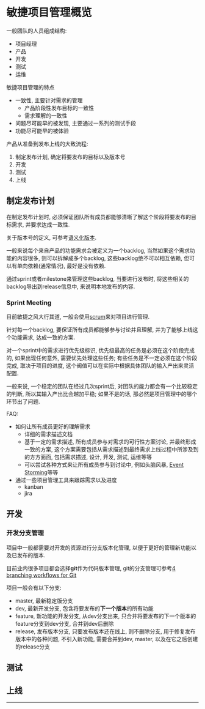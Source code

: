 # 敏捷项目管理概览

一般团队的人员组成结构:

- 项目经理
- 产品
- 开发
- 测试
- 运维

敏捷项目管理的特点

- 一致性, 主要针对需求的管理
  - 产品阶段性发布目标的一致性
  - 需求理解的一致性
- 问题尽可能早的被发现, 主要通过一系列的测试手段
- 功能尽可能早的被体验

产品从准备到发布上线的大致流程:

1. 制定发布计划, 确定将要发布的目标以及版本号
2. 开发
3. 测试
4. 上线

## 制定发布计划

在制定发布计划时, 必须保证团队所有成员都能够清晰了解这个阶段将要发布的目标需求, 并要求达成一致性.

关于版本号的定义, 可参考[语义化版本][].

一般来说每个来自产品的功能需求会被定义为一个backlog, 当然如果这个需求功能的内容很多, 则可以拆解成多个backlog, 
这些backlog绝不可以相互依赖, 但可以有单向依赖(通常情况), 最好是没有依赖.

通过sprint或者milestone来管理这些backlog, 当要进行发布时, 将这些相关的backlog导出到release信息中, 来说明本地发布的内容.

### Sprint Meeting

目前敏捷之风大行其道, 一般会使用[scrum][]来对项目进行管理.

针对每一个backlog, 要保证所有成员都能够参与讨论并且理解, 并为了能够上线这个功能需求, 达成一致的方案.

对一个sprint中的需求进行优先级标识, 优先级最高的任务是必须在这个阶段完成的, 如果出现任何意外, 需要优先处理这些任务;
有些任务是不一定必须在这个阶段完成, 取决于项目的进度, 这个阀值可以在实际中根据具体团队的输入产出来灵活配置.

一般来说, 一个稳定的团队在经过几次sprint后, 对团队的能力都会有一个比较稳定的判断, 所以其输入产出比会越加平稳; 
如果不是的话, 那必然是项目管理中的哪个环节出了问题.

FAQ:

- 如何让所有成员更好的理解需求
  - 详细的需求描述文档
  - 基于一定的需求描述, 所有成员参与对需求的可行性方案讨论, 并最终形成一致的方案,
    这个方案需要包括从需求描述到最终需求上线过程中所涉及到的方方面面, 
    包括需求描述, 设计, 开发, 测试, 运维等等
  - 可以尝试各种方式来让所有成员参与到讨论中, 例如头脑风暴, [Event Storming][]等等
- 通过一些项目管理工具来跟踪需求以及进度
  - kanban
  - jira

## 开发

### 开发分支管理

项目中一般都需要对开发的资源进行分支版本化管理, 
以便于更好的管理新功能以及已发布的版本. 

目前业内很多项目都会选择**git**作为代码版本管理, 
git的分支管理可参考[4 branching workflows for Git][]

项目一般会有以下分支:

- master, 最新稳定版分支
- dev, 最新开发分支, 包含将要发布的**下一个版本**的所有功能
- feature, 新功能的开发分支, 从dev分支出来, 只合并将要发布的下一个版本的feature分支到dev分支, 合并到dev后删除
- release, 发布版本分支, 只要发布版本还在线上, 则不删除分支, 用于修复发布版本中的各种问题, 不引入新功能, 
需要合并到dev, master, 以及在它之后创建的release分支

## 测试

## 上线

---
[语义化版本]: https://semver.org/lang/zh-CN/
[scrum]: https://www.scrum.org/
[Scrum Master Learning Path]: https://www.scrum.org/pathway/scrum-master
[Event Storming]: https://www.eventstorming.com/
[A successful Git branching model]: https://nvie.com/posts/a-successful-git-branching-model/
[A New Git-Based Workflow]: https://docs.gitlab.com/ee/workflow/gitlab_flow.html
[4 branching workflows for Git]: https://medium.com/@patrickporto/4-branching-workflows-for-git-30d0aaee7bf
